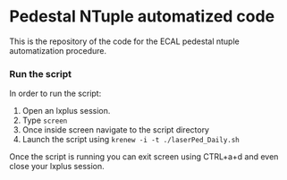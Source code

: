 # Pedestal NTuple automatized code

This is the repository of the code for the ECAL pedestal ntuple automatization procedure.

### Run the script

In order to run the script:

1. Open an lxplus session.
2. Type ```screen```
3. Once inside screen navigate to the script directory
4. Launch the script using ```krenew -i -t ./laserPed_Daily.sh ```

Once the script is running you can exit screen using CTRL+a+d and even close your lxplus session.